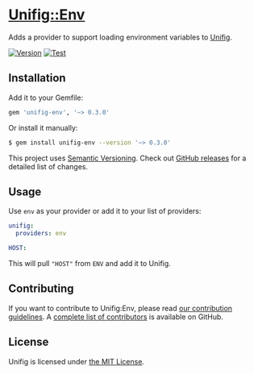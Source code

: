 # [Unifig::Env][]

Adds a provider to support loading environment variables to [Unifig][].

[![Version](https://img.shields.io/gem/v/unifig-env.svg?style=flat-square)](https://rubygems.org/gems/unifig-env)
[![Test](https://img.shields.io/github/workflow/status/AaronLasseigne/unifig-env/Test?label=Test&style=flat-square)](https://github.com/AaronLasseigne/unifig-env/actions?query=workflow%3ATest)

## Installation

Add it to your Gemfile:

``` rb
gem 'unifig-env', '~> 0.3.0'
```

Or install it manually:

``` sh
$ gem install unifig-env --version '~> 0.3.0'
```

This project uses [Semantic Versioning][].
Check out [GitHub releases][] for a detailed list of changes.

## Usage

Use `env` as your provider or add it to your list of providers:

``` yml
unifig:
  providers: env

HOST:
```

This will pull `"HOST"` from `ENV` and add it to Unifig.

## Contributing

If you want to contribute to Unifig:Env, please read [our contribution guidelines][].
A [complete list of contributors][] is available on GitHub.

## License

Unifig is licensed under [the MIT License][].

[Unifig::Env]: https://github.com/AaronLasseigne/unifig-env
[Unifig]: https://github.com/AaronLasseigne/unifig
[Semantic Versioning]: http://semver.org/spec/v2.0.0.html
[GitHub releases]: https://github.com/AaronLasseigne/unifig-env/releases
[our contribution guidelines]: CONTRIBUTING.md
[complete list of contributors]: https://github.com/AaronLasseigne/unifig-env/graphs/contributors
[the MIT License]: LICENSE.txt
